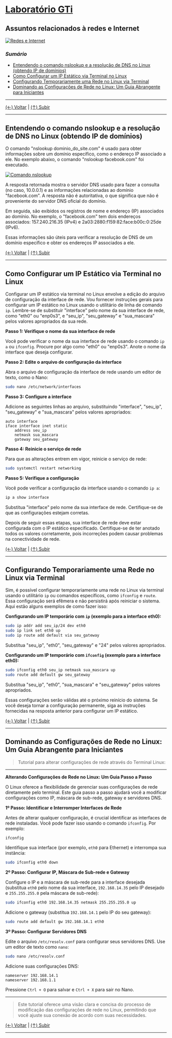 # [Laboratório GTi](https://github.com/systemboys/GTi_Laboratory#laborat%C3%B3rio-gti "Laboratório GTi")

## Assuntos relacionados à redes e Internet

[![Redes e Internet](https://github.com/systemboys/GTi_Laboratory/blob/main/Debian%20Linux%20e%20derivados/Assuntos%20relacionados%20%C3%A0%20redes%20e%20Internet/images/networks.png?raw=true "Redes e Internet")](https://github.com/systemboys/GTi_Laboratory/blob/main/Debian%20Linux%20e%20derivados/Assuntos%20relacionados%20%C3%A0%20redes%20e%20Internet/images/networks.png?raw=true "Redes e Internet")

### *Sumário*

- [Entendendo o comando nslookup e a resolução de DNS no Linux (obtendo IP de domínios)](#entendendo-o-comando-nslookup-e-a-resolu%C3%A7%C3%A3o-de-dns-no-linux-obtendo-ip-de-dom%C3%ADnios "Entendendo o comando nslookup e a resolução de DNS no Linux (obtendo IP de domínios)")
- [Como Configurar um IP Estático via Terminal no Linux](#como-configurar-um-ip-est%C3%A1tico-via-terminal-no-linux "Como Configurar um IP Estático via Terminal no Linux")
- [Configurando Temporariamente uma Rede no Linux via Terminal](#configurando-temporariamente-uma-rede-no-linux-via-terminal "Configurando Temporariamente uma Rede no Linux via Terminal")
- [Dominando as Configurações de Rede no Linux: Um Guia Abrangente para Iniciantes](# "Dominando as Configurações de Rede no Linux: Um Guia Abrangente para Iniciantes")

---

[(&larr;) Voltar](https://github.com/systemboys/GTi_Laboratory#laborat%C3%B3rio-gti "Voltar ao Sumário") | 
[(&uarr;) Subir](#sum%C3%A1rio "Subir para o topo")

---

## Entendendo o comando nslookup e a resolução de DNS no Linux (obtendo IP de domínios)

O comando "nslookup dominio_do_site.com" é usado para obter informações sobre um domínio específico, como o endereço IP associado a ele. No exemplo abaixo, o comando "nslookup facebook.com" foi executado.

[![Comando nslookup](https://github.com/systemboys/GTi_Laboratory/blob/main/Debian%20Linux%20e%20derivados/Assuntos%20relacionados%20%C3%A0%20redes%20e%20Internet/images/Terminal_comando_nslookup.png?raw=true "Comando nslookup")](https://github.com/systemboys/GTi_Laboratory/blob/main/Debian%20Linux%20e%20derivados/Assuntos%20relacionados%20%C3%A0%20redes%20e%20Internet/images/Terminal_comando_nslookup.png?raw=true "Comando nslookup")

A resposta retornada mostra o servidor DNS usado para fazer a consulta (no caso, 10.0.0.1) e as informações relacionadas ao domínio "facebook.com". A resposta não é autoritativa, o que significa que não é proveniente do servidor DNS oficial do domínio.

Em seguida, são exibidos os registros de nome e endereço (IP) associados ao domínio. No exemplo, o "facebook.com" tem dois endereços associados: 157.240.216.35 (IPv4) e 2a03:2880:f159:82:face:b00c:0:25de (IPv6).

Essas informações são úteis para verificar a resolução de DNS de um domínio específico e obter os endereços IP associados a ele.

[(&larr;) Voltar](https://github.com/systemboys/GTi_Laboratory#laborat%C3%B3rio-gti "Voltar ao Sumário") | 
[(&uarr;) Subir](#sum%C3%A1rio "Subir para o topo")

---

## Como Configurar um IP Estático via Terminal no Linux

Configurar um IP estático via terminal no Linux envolve a edição do arquivo de configuração da interface de rede. Vou fornecer instruções gerais para configurar um IP estático no Linux usando o utilitário de linha de comando `ip`. Lembre-se de substituir "interface" pelo nome da sua interface de rede, como "eth0" ou "enp0s3", e "seu_ip", "seu_gateway" e "sua_mascara" pelos valores apropriados da sua rede.

**Passo 1: Verifique o nome da sua interface de rede**

Você pode verificar o nome da sua interface de rede usando o comando `ip a` ou `ifconfig`. Procure por algo como "eth0" ou "enp0s3". Anote o nome da interface que deseja configurar.

**Passo 2: Edite o arquivo de configuração da interface**

Abra o arquivo de configuração da interface de rede usando um editor de texto, como o Nano:

```bash
sudo nano /etc/network/interfaces
```

**Passo 3: Configure a interface**

Adicione as seguintes linhas ao arquivo, substituindo "interface", "seu_ip", "seu_gateway" e "sua_mascara" pelos valores apropriados:

```plaintext
auto interface
iface interface inet static
    address seu_ip
    netmask sua_mascara
    gateway seu_gateway
```

**Passo 4: Reinicie o serviço de rede**

Para que as alterações entrem em vigor, reinicie o serviço de rede:

```bash
sudo systemctl restart networking
```

**Passo 5: Verifique a configuração**

Você pode verificar a configuração da interface usando o comando `ip a`:

```bash
ip a show interface
```

Substitua "interface" pelo nome da sua interface de rede. Certifique-se de que as configurações estejam corretas.

Depois de seguir essas etapas, sua interface de rede deve estar configurada com o IP estático especificado. Certifique-se de ter anotado todos os valores corretamente, pois incorreções podem causar problemas na conectividade de rede.

[(&larr;) Voltar](https://github.com/systemboys/GTi_Laboratory#laborat%C3%B3rio-gti "Voltar ao Sumário") | 
[(&uarr;) Subir](#sum%C3%A1rio "Subir para o topo")

---

## Configurando Temporariamente uma Rede no Linux via Terminal

Sim, é possível configurar temporariamente uma rede no Linux via terminal usando o utilitário `ip` ou comandos específicos, como `ifconfig` e `route`. Essa configuração será efêmera e não persistirá após reiniciar o sistema. Aqui estão alguns exemplos de como fazer isso:

**Configurando um IP temporário com `ip` (exemplo para a interface eth0):**

```bash
sudo ip addr add seu_ip/24 dev eth0
sudo ip link set eth0 up
sudo ip route add default via seu_gateway
```

Substitua "seu_ip", "eth0", "seu_gateway" e "24" pelos valores apropriados.

**Configurando um IP temporário com `ifconfig` (exemplo para a interface eth0):**

```bash
sudo ifconfig eth0 seu_ip netmask sua_mascara up
sudo route add default gw seu_gateway
```

Substitua "seu_ip", "eth0", "sua_mascara" e "seu_gateway" pelos valores apropriados.

Essas configurações serão válidas até o próximo reinício do sistema. Se você deseja tornar a configuração permanente, siga as instruções fornecidas na resposta anterior para configurar um IP estático.

[(&larr;) Voltar](https://github.com/systemboys/GTi_Laboratory#laborat%C3%B3rio-gti "Voltar ao Sumário") | 
[(&uarr;) Subir](#sum%C3%A1rio "Subir para o topo")

---

## Dominando as Configurações de Rede no Linux: Um Guia Abrangente para Iniciantes

> Tutorial para alterar configurações de rede através do Terminal Linux:

---

**Alterando Configurações de Rede no Linux: Um Guia Passo a Passo**

O Linux oferece a flexibilidade de gerenciar suas configurações de rede diretamente pelo terminal. Este guia passo a passo ajudará você a modificar configurações como IP, máscara de sub-rede, gateway e servidores DNS.

**1º Passo: Identificar e Interromper Interfaces de Rede**

Antes de alterar qualquer configuração, é crucial identificar as interfaces de rede instaladas. Você pode fazer isso usando o comando `ifconfig`. Por exemplo:

```bash
ifconfig
```

Identifique sua interface (por exemplo, `eth0` para Ethernet) e interrompa sua instância:

```bash
sudo ifconfig eth0 down
```

**2º Passo: Configurar IP, Máscara de Sub-rede e Gateway**

Configure o IP e a máscara de sub-rede para a interface desejada (substitua `eth0` pelo nome da sua interface, `192.168.14.35` pelo IP desejado e `255.255.255.0` pela máscara de sub-rede):

```bash
sudo ifconfig eth0 192.168.14.35 netmask 255.255.255.0 up
```

Adicione o gateway (substitua `192.168.14.1` pelo IP do seu gateway):

```bash
sudo route add default gw 192.168.14.1 eth0
```

**3º Passo: Configurar Servidores DNS**

Edite o arquivo `/etc/resolv.conf` para configurar seus servidores DNS. Use um editor de texto como `nano`:

```bash
sudo nano /etc/resolv.conf
```

Adicione suas configurações DNS:

```plaintext
nameserver 192.168.14.1
nameserver 192.168.1.1
```

Pressione `Ctrl + O` para salvar e `Ctrl + X` para sair no Nano.

---

> Este tutorial oferece uma visão clara e concisa do processo de modificação das configurações de rede no Linux, permitindo que você ajuste sua conexão de acordo com suas necessidades.

[(&larr;) Voltar](https://github.com/systemboys/GTi_Laboratory#laborat%C3%B3rio-gti "Voltar ao Sumário") | 
[(&uarr;) Subir](#sum%C3%A1rio "Subir para o topo")

---